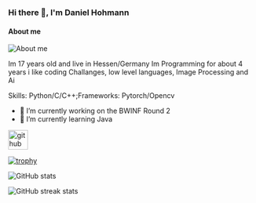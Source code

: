 ### Hi there 👋, I'm Daniel Hohmann
#### About me
![About me](https://res.cloudinary.com/practicaldev/image/fetch/s--SFndFZuG--/c_imagga_scale,f_auto,fl_progressive,h_420,q_auto,w_1000/https://dev-to-uploads.s3.amazonaws.com/i/zxej0sdwxz7mwokvg8jh.jpg)

Im 17 years old and live in Hessen/Germany Im Programming for about 4 years i like coding Challanges, low level languages, Image Processing and Ai

Skills: Python/C/C++;Frameworks: Pytorch/Opencv

- 🔭 I’m currently working on the BWINF Round 2 
- 🌱 I’m currently learning Java 


[<img src='https://cdn.jsdelivr.net/npm/simple-icons@3.0.1/icons/github.svg' alt='github' height='40'>](https://github.com/Zer02c)  

[![trophy](https://github-profile-trophy.vercel.app/?username=Zer02c)](https://github.com/ryo-ma/github-profile-trophy)

![GitHub stats](https://github-readme-stats.vercel.app/api?username=Zer02c&show_icons=true)  

![GitHub streak stats](https://streak-stats.demolab.com/?user=Zer02c)  

